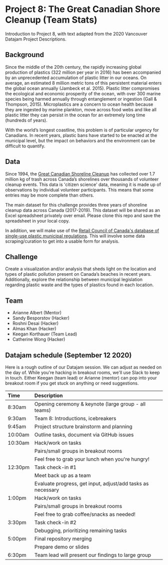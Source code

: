 # Project 8: The Great Canadian Shore Cleanup (Team Stats)

Introduction to Project 8, with text adapted from the 2020 Vancouver Datajam Project Descriptions.

## Background

Since the middle of the 20th century, the rapidly increasing global production of
plastics (322 million per year in 2016) has been accompanied by an unprecedented accumulation of plastic litter in our oceans. On average, an estimated 8 million metric tons of this persistent material enters the global ocean annually (Jambeck et al. 2015). Plastic litter compromises the ecological and economic prosperity of the ocean, with over 300 marine species being harmed annually through entanglement or ingestion (Gall & Thompson, 2015). Microplastics are a concern to ocean health because they are ingested by marine plankton, move across food webs and like all plastic litter they can persist in the ocean for an extremely long time (hundreds of years).

With the world’s longest coastline, this problem is of particular urgency for Canadians. In recent years, plastic bans have started to be enacted at the municipal level, but the impact on behaviors and the environment can be difficult to quantify.


## Data

Since 1994, the [Great Canadian Shoreline Cleanup](https://www.shorelinecleanup.ca/) has collected over 1.7 million kg of trash across Canada’s shorelines over thousands of volunteer cleanup events. This data is 'citizen science' data, meaning it is made up of observations by individual volunteer participants. This means that some entries may be more complete than others.

The main dataset for this challenge provides three years of shoreline cleanup data across Canada (2017-2019). This dataset will be shared as an Excel spreadsheet privately over email. Please clone this repo and save the spreadsheet in your local copy.

In addition, we will make use of the [Retail Council of Canada's database of single-use plastic municipal regulations](https://www.retailcouncil.org/regulations-and-bylaws-on-shopping-bags-in-canada/). This will involve some data scraping/curation to get into a usable form for analysis. 

## Challenge

Create a visualization and/or analysis that sheds light on the location and types of plastic pollution present on Canada’s beaches in recent years. Additionally, explore the relationship between municipal legislation regarding plastic waste and the types of plastics found in each location.

## Team

* Arianne Albert (Mentor)
* Sandy Besporstov (Hacker)
* Roshni Desai (Hacker)
* Almas Khan (Hacker)
* Keegan Korthauer (Team Lead)
* Catherine Wong (Hacker)

## Datajam schedule (September 12 2020)

Here is a rough outline of our Datajam session. We can adjust as needed on the day of. While you're hacking in breakout rooms, we'll use Slack to keep in touch. Either Keegan (team lead) or Arianne (mentor) can pop into your breakout room if you get stuck on anything or need suggestions.

| Time  | Description  | 
| :------------- | :---------- |
| 8:30am  | Opening ceremony & keynote (large group - all teams)  |
| 9:30am  | Team 8: Introductions, icebreakers  |
| 9:45am  | Project structure brainstorm and planning  |
| 10:00am  | Outline tasks, document via GitHub issues  |
| 10:30am  | Hack/work on tasks |
|   | Pairs/small groups in breakout rooms  |
|   | Feel free to grab your lunch when you're hungry!  |
| 12:30pm  | Task check-in #1  |
|   | Meet back up as a team |
|   | Evaluate progress, get input, adjust/add tasks as necessary  |
| 1:00pm  | Hack/work on tasks |
|   | Pairs/small groups in breakout rooms  |
|   | Feel free to grab coffee/snacks as needed!  |
| 3:30pm | Task check-in #2 |
|   | Debugging, prioritizing remaining tasks  |
| 5:00pm | Final repository merging |
|   | Prepare demo or slides  |
| 6:30pm | Team lead will present our findings to large group  |



